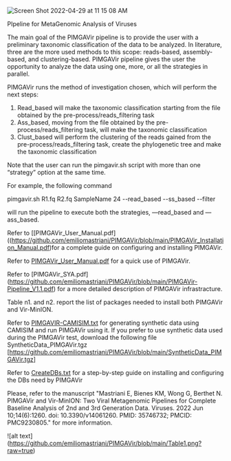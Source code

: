 ![Screen Shot 2022-04-29 at 11 15 08 AM](https://user-images.githubusercontent.com/65239532/165880242-41eaeff5-dca7-4387-91b6-19e4b2dfdfa5.png)


PIpeline for MetaGenomic Analysis of Viruses

The main goal of the PIMGAVir pipeline is to provide the user with a preliminary taxonomic classification of the data to be analyzed. In literature, three are the more used methods to this scope: reads-based, assembly-based, and clustering-based. PIMGAVir pipeline gives the user the opportunity to analyze the data using one, more, or all the strategies in parallel.

PIMGAVir runs the method of investigation chosen, which will perform the next steps:
1. Read_based will make the taxonomic classification starting from the file obtained by the pre-process/reads_filtering task
2. Ass_based, moving from the file obtained by the pre-process/reads_filtering task, will make the taxonomic classification
3. Clust_based will perform the clustering of the reads gained from the pre-process/reads_filtering task, create the phylogenetic tree and make the taxonomic classification

Note that the user can run the pimgavir.sh script with more than one “strategy” option at the same time. 

For example, the following command
 
  pimgavir.sh R1.fq R2.fq SampleName 24 --read_based --ss_based --filter

will run the pipeline to execute both the strategies, —read_based and —ass_based. 

Refer to [[PIMGAVir_User_Manual.pdf]((https://github.com/emiliomastriani/PIMGAVir/blob/main/PIMGAVir_Installation_Manual.pdf)for a complete guide on configuring and installing PIMGAVir.

Refer to [PIMGAVir_User_Manual.pdf](https://github.com/emiliomastriani/PIMGAVir/files/8588601/PIMGAVir_User_Manual.pdf) for a quick use of PIMGAVir. 

Refer to [PIMGAVir_SYA.pdf] (https://github.com/emiliomastriani/PIMGAVir/blob/main/PIMGAVir-Pipeline_V1.1.pdf) for a more detailed description of PIMGAVir infrastracture.

Table n1. and n2. report the list of packages needed to install both PIMGAVir and Vir-MinION.

Refer to [PIMGAVIR-CAMISIM.txt](https://github.com/emiliomastriani/PIMGAVir/files/8736295/PIMGAVIR-CAMISIM.txt) for generating synthetic data using CAMISIM and run PIMGAVir using it. If you prefer to use synthetic data used during the PIMGAVir test, download the following file SyntheticData_PIMGAVir.tgz [https://github.com/emiliomastriani/PIMGAVir/blob/main/SyntheticData_PIMGAVir.tgz]

Refer to [CreateDBs.txt](https://github.com/emiliomastriani/PIMGAVir/files/8736791/CreateDBs.txt) for a step-by-step guide on installing and configuring the DBs need by PIMGAVir

Please, refer to the manuscript "Mastriani E, Bienes KM, Wong G, Berthet N. PIMGAVir and Vir-MinION: Two Viral Metagenomic Pipelines for Complete Baseline Analysis of 2nd and 3rd Generation Data. Viruses. 2022 Jun 10;14(6):1260. doi: 10.3390/v14061260. PMID: 35746732; PMCID: PMC9230805." for more information. 

![alt text] (https://github.com/emiliomastriani/PIMGAVir/blob/main/Table1.png?raw=true)
